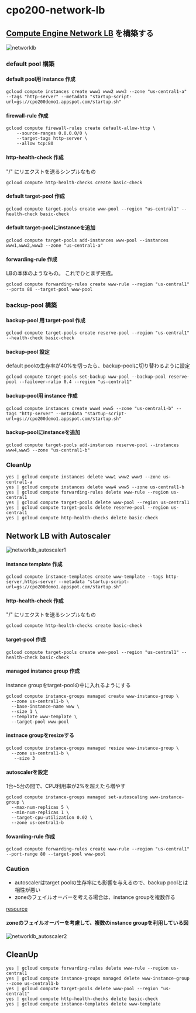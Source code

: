 # cpo200-network-lb

## [Compute Engine Network LB](https://cloud.google.com/compute/docs/load-balancing/network/) を構築する

![networklb](https://storage.googleapis.com/cpo200demo1.appspot.com/networklb.png "networklb")

### default pool 構築

#### default pool用 instance 作成

```
gcloud compute instances create www1 www2 www3 --zone "us-central1-a" --tags "http-server" --metadata "startup-script-url=gs://cpo200demo1.appspot.com/startup.sh"
```

#### firewall-rule 作成

```
gcloud compute firewall-rules create default-allow-http \
    --source-ranges 0.0.0.0/0 \
    --target-tags http-server \
    --allow tcp:80
```

#### http-health-check 作成

"/" にリエクストを送るシンプルなもの

```
gcloud compute http-health-checks create basic-check
```

#### default target-pool 作成

```
gcloud compute target-pools create www-pool --region "us-central1" --health-check basic-check
```

#### default target-poolにinstanceを追加

```
gcloud compute target-pools add-instances www-pool --instances www1,www2,www3 --zone "us-central1-a"
```

#### forwarding-rule 作成

LBの本体のようなもの。
これでひとまず完成。

```
gcloud compute forwarding-rules create www-rule --region "us-central1" --ports 80 --target-pool www-pool
```

### backup-pool 構築

#### backup-pool 用 target-pool 作成

```
gcloud compute target-pools create reserve-pool --region "us-central1" --health-check basic-check
```

#### backup-pool 設定

default poolの生存率が40%を切ったら、backup-poolに切り替わるように設定

```
gcloud compute target-pools set-backup www-pool --backup-pool reserve-pool --failover-ratio 0.4 --region "us-central1"
```

#### backup-pool用 instance 作成

```
gcloud compute instances create www4 www5 --zone "us-central1-b" --tags "http-server" --metadata "startup-script-url=gs://cpo200demo1.appspot.com/startup.sh"
```

#### backup-poolにinstanceを追加

```
gcloud compute target-pools add-instances reserve-pool --instances www4,www5 --zone "us-central1-b"
```

### CleanUp

```
yes | gcloud compute instances delete www1 www2 www3 --zone us-central1-a
yes | gcloud compute instances delete www4 www5 --zone us-central1-b
yes | gcloud compute forwarding-rules delete www-rule --region us-central1
yes | gcloud compute target-pools delete www-pool --region us-central1
yes | gcloud compute target-pools delete reserve-pool --region us-central1
yes | gcloud compute http-health-checks delete basic-check
```

## Network LB with Autoscaler

![networklb_autoscaler1](https://storage.googleapis.com/cpo200demo1.appspot.com/networklb_autoscaler1.png "networklb_autoscaler1")

#### instance template 作成

```
gcloud compute instance-templates create www-template --tags http-server,https-server --metadata "startup-script-url=gs://cpo200demo1.appspot.com/startup.sh"
```

#### http-health-check 作成

"/" にリエクストを送るシンプルなもの

```
gcloud compute http-health-checks create basic-check
```

#### target-pool 作成

```
gcloud compute target-pools create www-pool --region "us-central1" --health-check basic-check
```

#### managed instance group 作成

instance groupをtarget-poolの中に入れるようにする

```
gcloud compute instance-groups managed create www-instance-group \
  --zone us-central1-b \
  --base-instance-name www \
  --size 1 \
  --template www-template \
  --target-pool www-pool
```

#### instnace groupをresizeする

```
gcloud compute instance-groups managed resize www-instance-group \
  --zone us-central1-b \
   --size 3
```

#### autoscalerを設定

1台~5台の間で、CPU利用率が2%を超えたら増やす

```
gcloud compute instance-groups managed set-autoscaling www-instance-group \
  --max-num-replicas 5 \
  --min-num-replicas 1 \
  --target-cpu-utilization 0.02 \
  --zone us-central1-b
```

#### fowarding-rule 作成

```
gcloud compute forwarding-rules create www-rule --region "us-central1" --port-range 80 --target-pool www-pool
```

### Caution

* autoscalerはtarget poolの生存率にも影響を与えるので、backup poolとは相性が悪い
* zoneのフェイルオーバーを考える場合は、instance groupを複数作る

[resource](https://cloud.google.com/compute/docs/autoscaler/scaling-cpu-load-balancing#scale_based_on_network_load_balancing)

#### zoneのフェイルオーバーを考慮して、複数のinstance groupを利用している図

![networklb_autoscaler2](https://storage.googleapis.com/cpo200demo1.appspot.com/networklb_autoscaler2.png "networklb_autoscaler2")

## CleanUp

```
yes | gcloud compute forwarding-rules delete www-rule --region us-central1
yes | gcloud compute instance-groups managed delete www-instance-group --zone us-central1-b
yes | gcloud compute target-pools delete www-pool --region "us-central1"
yes | gcloud compute http-health-checks delete basic-check
yes | gcloud compute instance-templates delete www-template
```
